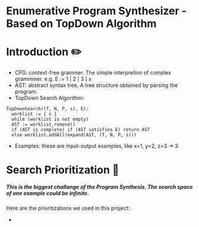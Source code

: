 # Enumerative Program Synthesizer - Based on TopDown Algorithm

# Introduction ✏️
* CFG: context-free grammer. The simple interpretion of complex grammmer. e.g. E := 1 | 2 | 3 | x
* AST: abstract syntax tree. A tree structure obtained by parsing the program.
* TopDown Search Algorithm:
```
TopDownSearch((T, N, P, s), E):
  worklist := { s }
  while (worklist is not empty)
  AST := worklist.remove()
  if (AST is complete) if (AST satisfies E) return AST
  else worklist.addAll(expand(AST, (T, N, P, s)))
```
* Examples: these are input-output examples, like x=1, y=2, z=3 -> 3

# Search Prioritization 🤖
##### This is the biggest challange of the Program Synthesis. The search space of one example could be infinite.
Here are the prioritizations we used in this project:

*


